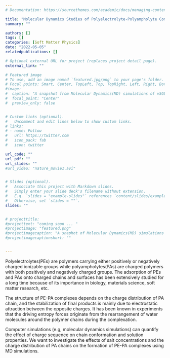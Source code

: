 ```yaml
---
# Documentation: https://sourcethemes.com/academic/docs/managing-content/

title: "Molecular Dynamics Studies of Polyelectrolyte-Polyampholyte Complexes"
summary: ""

authors: []
tags: []
categories: [Soft Matter Physics]
date: "2022-05-05" 
relatedpublications: []

# Optional external URL for project (replaces project detail page).
external_link: ""

# Featured image
# To use, add an image named `featured.jpg/png` to your page's folder.
# Focal points: Smart, Center, TopLeft, Top, TopRight, Left, Right, BottomLeft, Bottom, BottomRight.
#image: 
#  caption: "A snapshot from Molecular Dynamics(MD) simulations of vSGLT"
#  focal_point: "Center"
#  preview_only: false


# Custom links (optional).
#   Uncomment and edit lines below to show custom links.
# links:
# - name: Follow
#   url: https://twitter.com
#   icon_pack: fab
#   icon: twitter

url_code: ""
url_pdf: ""
url_slides: ""
#url_video: "nature_movie1.avi"


# Slides (optional).
#   Associate this project with Markdown slides.
#   Simply enter your slide deck's filename without extension.
#   E.g. `slides = "example-slides"` references `content/slides/example-slides.md`.
#   Otherwise, set `slides = ""`.
slides: ""


# projecttitle: 
#projecttext: "coming soon ... "
#projectimage: "featured.png"
#projectimagecaption: "A snaphot of Molecular Dynamics(MD) simulations of vSGLT"
#projectimagecaptionshort: ""


---
```


Polyelectrolytes(PEs) are polymers carrying either positively or negatively charged ionizable groups while polyampholytes(PAs) are charged polymers with both positively and negatively charged groups. The adsorption of PEs and PAs onto charged chains and surfaces has been extensively studied for a long time because of its importance in biology, materials science, soft matter research, etc. 

The structure of PE-PA complexes depends on the charge distribution of PA chain, and the stabilization of final products is mainly due to electrostatic attraction between the opposite charges. It has been known in experiments that the driving entropy forces originate from the rearrangement of water molecules around the polymer chains during the complexation. 

Computer simulations (e.g, molecular dynamics simulations) can quantify the effect of charge sequence on chain conformation and solution properties. We want to investigate the effects of salt concentrations and the charge distribution of PA chains on the formation of PE-PA complexes using MD simulations.


